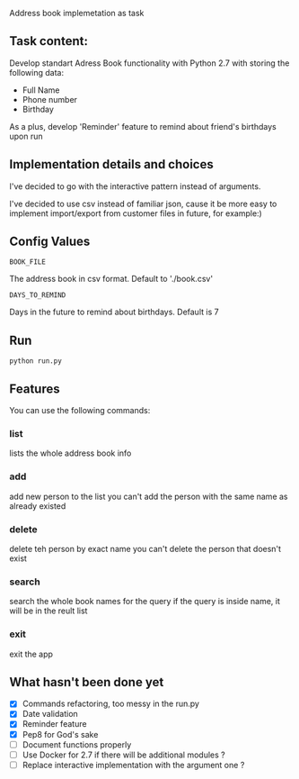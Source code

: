 Address book implemetation as task

## Task content:

Develop standart Adress Book functionality with Python 2.7 with storing the following data:
- Full Name
- Phone number
- Birthday

As a plus, develop 'Reminder' feature to remind about friend's birthdays upon run

## Implementation details and choices

I've decided to go with the interactive pattern instead of arguments.

I've decided to use csv instead of familiar json, cause it be more easy to implement import/export from customer files in future, for example:)

## Config Values
```
BOOK_FILE 
```
The address book in csv format. Default to './book.csv'

```
DAYS_TO_REMIND
```
Days in the future to remind about birthdays. Default is 7

## Run

```
python run.py
```

## Features

You can use the following commands:

### list
lists the whole address book info

### add
add new person to the list
you can't add the person with the same name as already existed

### delete
delete teh person by exact name
you can't delete the person that doesn't exist

### search
search the whole book names for the query
if the query is inside name, it will be in the reult list

### exit
exit the app

## What hasn't been done yet

- [x] Commands refactoring, too messy in the run.py
- [x] Date validation
- [x] Reminder feature
- [x] Pep8 for God's sake
- [ ] Document functions properly
- [ ] Use Docker for 2.7 if there will be additional modules ?
- [ ] Replace interactive implementation with the argument one ? 